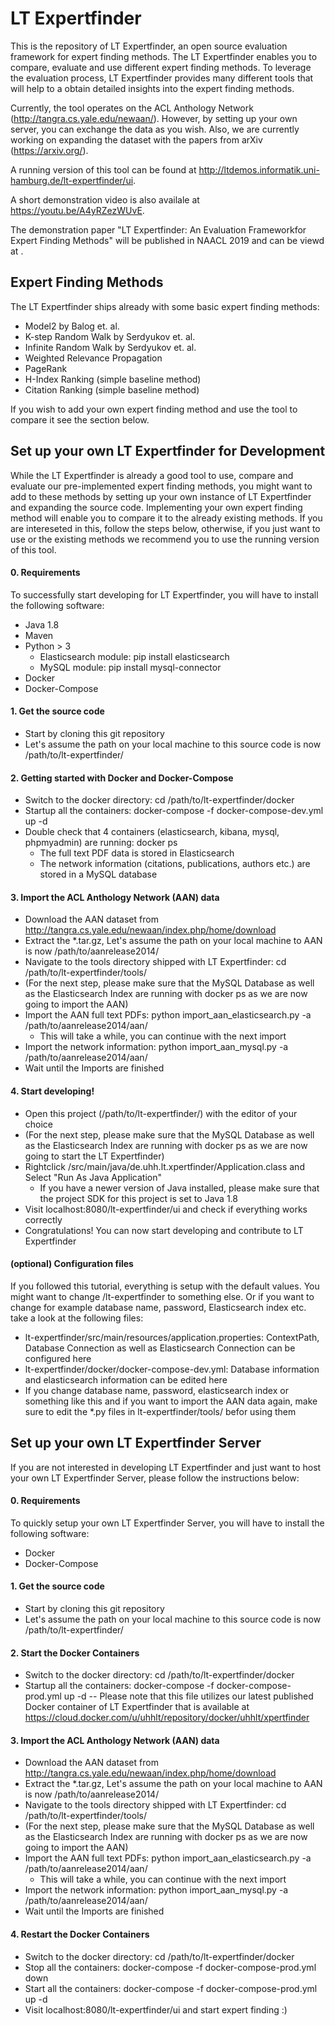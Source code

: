 # LT Expertfinder
This is the repository of LT Expertfinder, an open source evaluation framework for expert finding methods. The LT Expertfinder enables you to compare, evaluate and use different expert finding methods. To leverage the evaluation process, LT Expertfinder provides many different tools that will help to a obtain detailed insights into the expert finding methods. 

Currently, the tool operates on the ACL Anthology Network (http://tangra.cs.yale.edu/newaan/). However, by setting up your own server, you can exchange the data as you wish. Also, we are currently working on expanding the dataset with the papers from arXiv (https://arxiv.org/).

A running version of this tool can be found at http://ltdemos.informatik.uni-hamburg.de/lt-expertfinder/ui.

A short demonstration video is also availale at https://youtu.be/A4yRZezWUvE.

The demonstration paper "LT Expertfinder: An Evaluation Frameworkfor Expert Finding Methods" will be published in NAACL 2019 and can be viewd at <Link>.
 
 ## Expert Finding Methods
 The LT Expertfinder ships already with some basic expert finding methods:
 - Model2 by Balog et. al.
 - K-step Random Walk by Serdyukov et. al.
 - Infinite Random Walk by Serdyukov et. al.
 - Weighted Relevance Propagation
 - PageRank
 - H-Index Ranking (simple baseline method)
 - Citation Ranking (simple baseline method)
 
 If you wish to add your own expert finding method and use the tool to compare it see the section below.
 
 ## Set up your own LT Expertfinder for Development
 While the LT Expertfinder is already a good tool to use, compare and evaluate our pre-implemented expert finding methods, you might want to add to these methods by setting up your own instance of LT Expertfinder and expanding the source code. Implementing your own expert finding method will enable you to compare it to the already existing methods. If you are intereseted in this, follow the steps below, otherwise, if you just want to use or the existing methods we recommend you to use the running version of this tool.

#### 0. Requirements
To successfully start developing for LT Expertfinder, you will have to install the following software:
- Java 1.8
- Maven
- Python > 3
    - Elasticsearch module: pip install elasticsearch
    - MySQL module: pip install mysql-connector
- Docker
- Docker-Compose

#### 1. Get the source code
- Start by cloning this git repository
- Let's assume the path on your local machine to this source code is now /path/to/lt-expertfinder/

#### 2. Getting started with Docker and Docker-Compose
- Switch to the docker directory: cd /path/to/lt-expertfinder/docker
- Startup all the containers: docker-compose -f docker-compose-dev.yml up -d
- Double check that 4 containers (elasticsearch, kibana, mysql, phpmyadmin) are running: docker ps
    - The full text PDF data is stored in Elasticsearch
    - The network information (citations, publications, authors etc.) are stored in a MySQL database

#### 3. Import the ACL Anthology Network (AAN) data
- Download the AAN dataset from http://tangra.cs.yale.edu/newaan/index.php/home/download
- Extract the *.tar.gz, Let's assume the path on your local machine to AAN is now /path/to/aanrelease2014/
- Navigate to the tools directory shipped with LT Expertfinder: cd /path/to/lt-expertfinder/tools/
- (For the next step, please make sure that the MySQL Database as well as the Elasticsearch Index are running with docker ps as we are now going to import the AAN)
- Import the AAN full text PDFs: python import_aan_elasticsearch.py -a /path/to/aanrelease2014/aan/
    - This will take a while, you can continue with the next import
- Import the network information: python import_aan_mysql.py -a /path/to/aanrelease2014/aan/
- Wait until the Imports are finished

#### 4. Start developing!
- Open this project (/path/to/lt-expertfinder/) with the editor of your choice
- (For the next step, please make sure that the MySQL Database as well as the Elasticsearch Index are running with docker ps as we are now going to start the LT Expertfinder)
- Rightclick /src/main/java/de.uhh.lt.xpertfinder/Application.class and Select "Run As Java Application"
    - If you have a newer version of Java installed, please make sure that the project SDK for this project is set to Java 1.8
- Visit localhost:8080/lt-expertfinder/ui and check if everything works correctly
- Congratulations! You can now start developing and contribute to LT Expertfinder

#### (optional) Configuration files
If you followed this tutorial, everything is setup with the default values. You might want to change /lt-expertfinder to something else. Or if you want to change for example database name, password, Elasticsearch index etc. take a look at the following files:
- lt-expertfinder/src/main/resources/application.properties: ContextPath, Database Connection as well as Elasticsearch Connection can be configured here
- lt-expertfinder/docker/docker-compose-dev.yml: Database information and elasticsearch information can be edited here
- If you change database name, password, elasticsearch index or something like this and if you want to import the AAN data again, make sure to edit the *.py files in lt-expertfinder/tools/ befor using them

## Set up your own LT Expertfinder Server
If you are not interested in developing LT Expertfinder and just want to host your own LT Expertfinder Server, please follow the instructions below:

#### 0. Requirements
To quickly setup your own LT Expertfinder Server, you will have to install the following software:
- Docker
- Docker-Compose

#### 1. Get the source code
- Start by cloning this git repository
- Let's assume the path on your local machine to this source code is now /path/to/lt-expertfinder/

#### 2. Start the Docker Containers
- Switch to the docker directory: cd /path/to/lt-expertfinder/docker
- Startup all the containers: docker-compose -f docker-compose-prod.yml up -d
-- Please note that this file utilizes our latest published Docker container of LT Expertfinder that is available at https://cloud.docker.com/u/uhhlt/repository/docker/uhhlt/xpertfinder

#### 3. Import the ACL Anthology Network (AAN) data
- Download the AAN dataset from http://tangra.cs.yale.edu/newaan/index.php/home/download
- Extract the *.tar.gz, Let's assume the path on your local machine to AAN is now /path/to/aanrelease2014/
- Navigate to the tools directory shipped with LT Expertfinder: cd /path/to/lt-expertfinder/tools/
- (For the next step, please make sure that the MySQL Database as well as the Elasticsearch Index are running with docker ps as we are now going to import the AAN)
- Import the AAN full text PDFs: python import_aan_elasticsearch.py -a /path/to/aanrelease2014/aan/
    - This will take a while, you can continue with the next import
- Import the network information: python import_aan_mysql.py -a /path/to/aanrelease2014/aan/
- Wait until the Imports are finished

#### 4. Restart the Docker Containers
- Switch to the docker directory: cd /path/to/lt-expertfinder/docker
- Stop all the containers: docker-compose -f docker-compose-prod.yml down
- Start all the containers: docker-compose -f docker-compose-prod.yml up -d
- Visit localhost:8080/lt-expertfinder/ui and start expert finding :)